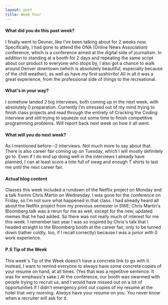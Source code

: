 ```yaml
---
layout: post
title: Week Four
---
```


#### What did you do this past week?

I finally went to Devner, like I've been talking about for 2 weeks now. Specifically, I had gone to attend the ONA (Online News Association) conference, which is a conference aimed at the digital side of journalism. In addition to standing at a booth for 2 days and repeating the same script about our product to everyone who stops by, I also got a chance to walk around Denver downtown (which is absolutely beautiful, especially because of the chill weather), as well as have my first sushirrito! All in all it was a great experience, from the professional side of things to the recreational. 

#### What's in your way?

I somehow landed 2 big interviews, both coming up in the next week, with absolutely 0 preparation. Currently I'm stressed out of my mind trying to finish class projects and read through the entirety of  Cracking the Coding interview and still trying to squeeze out some time to finish competitive programming problems. Will report back next week on how it all went.

#### What will you do next week?
As I mentioned before--2 interviews. Not much more to say about that. There is also career fair coming up on Tuesday, which I will mostly definitely go to. Even if I do end up doing well in the interviews I already have planned, I can at least score a tote full of swag and enough T shirts to last me until the next career fair.

#### Actual blog content

Classes this week included a rundown of the Netflix project on Monday and a talk fromm Chris Martin on Wednesday. I was gone for the conference on Friday, so I'm not sure what happened in that class. I had already heard all about the Netflix project from my previous semester in SWE; Chris Martin's Bloomberg talk was a rerun for me as well, except for the new, updated memes that he had added. So there was not really much of interest for me this week. I remember last year I was so inspired by Chris's talk that I headed straight to the Bloomberg booth at the career fair, only to be turned down (rather coldly, too, if I recall correctly) because I was a junior with 0 work experience. 

#### P.S Tip of the Week
This week's Tip of the Week doesn't have a concrete link to go with it. Instead, I want to remind everyone to always have some concrete copies of your resume on hand, at all times. (Yes that was a repetitive sentence. It was for emphasis's sake.) At the conference, our booth was swarmed with people trying to recruit us, and I would have missed out on a lot of opportunities if I didn't emergency print out copies of my resume at the hotel that very morning. *Always* have your resume on you. You never know when a recruiter will ask for it.